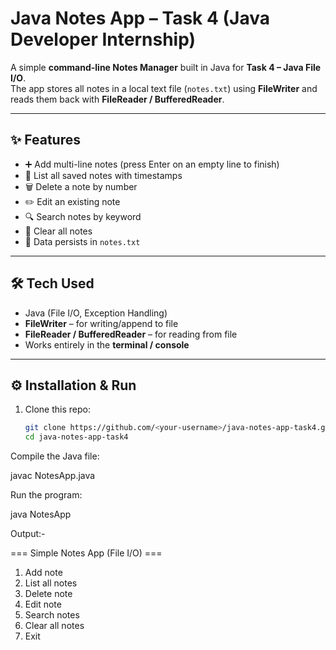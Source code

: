 # Java Notes App – Task 4 (Java Developer Internship)

A simple **command-line Notes Manager** built in Java for **Task 4 – Java File I/O**.  
The app stores all notes in a local text file (`notes.txt`) using **FileWriter** and reads them back with **FileReader / BufferedReader**.

---

## ✨ Features
- ➕ Add multi-line notes (press Enter on an empty line to finish)
- 📜 List all saved notes with timestamps
- 🗑️ Delete a note by number
- ✏️ Edit an existing note
- 🔍 Search notes by keyword
- 🧹 Clear all notes
- 💾 Data persists in `notes.txt`

---

## 🛠️ Tech Used
- Java (File I/O, Exception Handling)
- **FileWriter** – for writing/append to file  
- **FileReader / BufferedReader** – for reading from file  
- Works entirely in the **terminal / console**

---

## ⚙️ Installation & Run
1. Clone this repo:
   ```bash
   git clone https://github.com/<your-username>/java-notes-app-task4.git
   cd java-notes-app-task4


Compile the Java file:

javac NotesApp.java

Run the program:

java NotesApp

Output:-

=== Simple Notes App (File I/O) ===
1) Add note
2) List all notes
3) Delete note
4) Edit note
5) Search notes
6) Clear all notes
0) Exit
